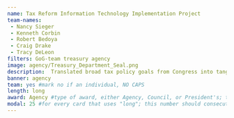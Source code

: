 ```yaml
---
name: Tax Reform Information Technology Implementation Project
team-names: 
 - Nancy Sieger
 - Kenneth Corbin
 - Robert Bedoya
 - Craig Drake
 - Tracy DeLeon
filters: GoG-team treasury agency
image: agency/Treasury_Department_Seal.png
description:  Translated broad tax policy goals from Congress into tangible computer programming changes for IRS technology systems. The team updated more than 140 IT systems and 500 tax products, resulting in effective, timely implementation of tax legislation. 
banner: agency
team: yes #mark no if an individual, NO CAPS 
length: long
award: Agency #type of award, either Agency, Council, or President's; this is case sensitive so make sure to match the options listed exactly. This section generates the format of the card
modal: 25 #for every card that uses "long"; this number should consecutively increase and never be the same
---
```

